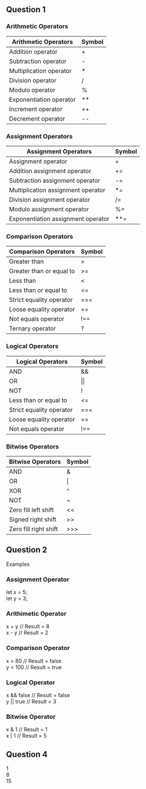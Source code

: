 ## Question 1

### Arithmetic Operators

| Arithmetic Operators    | Symbol |
| ----------------------- | ------ |
| Addition operator       | +      |
| Subtraction operator    | -      |
| Multiplication operator | \*     |
| Division operator       | /      |
| Modulo operator         | %      |
| Exponentiation operator | \*\*   |
| Increment operator      | ++     |
| Decrement operator      | --     |

### Assignment Operators

| Assignment Operators               | Symbol |
| ---------------------------------- | ------ |
| Assignment operator                | =      |
| Addition assignment operator       | +=     |
| Subtraction assignment operator    | -=     |
| Multiplication assignment operator | \*=    |
| Division assignment operator       | /=     |
| Modulo assignment operator         | %=     |
| Exponentiation assignment operator | \*\*=  |

### Comparison Operators

| Comparison Operators     | Symbol |
| ------------------------ | ------ |
| Greater than             | >      |
| Greater than or equal to | >=     |
| Less than                | <      |
| Less than or equal to    | <=     |
| Strict equality operator | ===    |
| Loose equality operator  | ==     |
| Not equals operator      | !==    |
| Ternary operator         | ?      |

### Logical Operators

| Logical Operators        | Symbol |
| ------------------------ | ------ |
| AND                      | &&     |
| OR                       | \|\|   |
| NOT                      | !      |
| Less than or equal to    | <=     |
| Strict equality operator | ===    |
| Loose equality operator  | ==     |
| Not equals operator      | !==    |

### Bitwise Operators

| Bitwise Operators     | Symbol |
| --------------------- | ------ |
| AND                   | &      |
| OR                    | \|     |
| XOR                   | ^      |
| NOT                   | ~      |
| Zero fill left shift  | <<     |
| Signed right shift    | >>     |
| Zero fill right shift | >>>    |

## Question 2

Examples

### Assignment Operator

let x = 5; <br />
let y = 3;

### Arithimetic Operator

x + y // Result = 8 <br />
x - y // Result = 2

### Comparison Operator

x > 80 // Result = false <br />
y < 100 // Result = true

### Logical Operator

x && false // Result = false <br />
y || true // Result = 3

### Bitwise Operator

x & 1 // Result = 1 <br />
x | 1 // Result = 5

## Question 4

1 <br />
8 <br />
15
